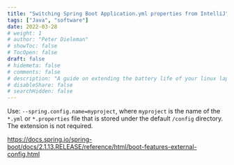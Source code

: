 ```yaml
---
title: "Switching Spring Boot Application.yml properties from IntelliJ"
tags: ["Java", "software"]
date: 2022-03-28
# weight: 1
# author: "Peter Dieleman"
# showToc: false
# TocOpen: false
draft: false
# hidemeta: false
# comments: false
# description: "A guide on extending the battery life of your linux laptop"
# disableShare: false
# searchHidden: false
---
```


Use: `--spring.config.name=myproject`,
where `myproject` is the name of the `*.yml` or `*.properties` file that is stored under the default `/config` directory.
The extension is not required.

<https://docs.spring.io/spring-boot/docs/2.1.13.RELEASE/reference/html/boot-features-external-config.html>